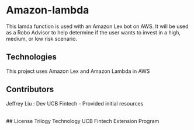 # Amazon-lambda

This lamda function is used with an Amazon Lex bot on AWS. It will be used as a Robo Advisor to help determine if the user wants to invest in a high, medium, or low risk scenario. 
<br />

## Technologies

This project uses Amazon Lex and Amazon Lambda in AWS
<br />

## Contributors

Jeffrey Liu : Dev
UCB Fintech - Provided initial resources

<br />
## License
Trilogy Technology 
UCB Fintech Extension Program



